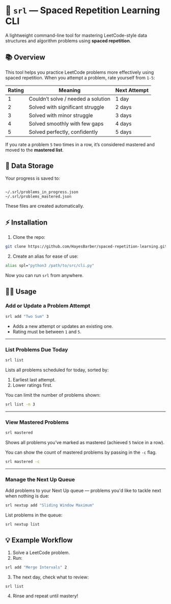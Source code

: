 # 🧠 `srl` — Spaced Repetition Learning CLI

A lightweight command-line tool for mastering LeetCode-style data structures and algorithm problems using **spaced repetition**.

## 📚 Overview

This tool helps you practice LeetCode problems more effectively using spaced repetition. When you attempt a problem, rate yourself from `1-5`:

| Rating | Meaning                            | Next Attempt |
| ------ | ---------------------------------- | ------------ |
| 1      | Couldn’t solve / needed a solution | 1 day        |
| 2      | Solved with significant struggle   | 2 days       |
| 3      | Solved with minor struggle         | 3 days       |
| 4      | Solved smoothly with few gaps      | 4 days       |
| 5      | Solved perfectly, confidently      | 5 days       |

If you rate a problem `5` two times in a row, it’s considered mastered and moved to the **mastered list**.

## 💾 Data Storage

Your progress is saved to:

```

~/.srl/problems_in_progress.json
~/.srl/problems_mastered.json

```

These files are created automatically.

## ⚡ Installation

1. Clone the repo:

```bash
git clone https://github.com/HayesBarber/spaced-repetition-learning.git
```

2. Create an alias for ease of use:

```bash
alias spl="python3 /path/to/src/cli.py"
```

Now you can run `srl` from anywhere.

## 🧑‍💻 Usage

### Add or Update a Problem Attempt

```bash
srl add "Two Sum" 3
```

- Adds a new attempt or updates an existing one.
- Rating must be between `1` and `5`.

---

### List Problems Due Today

```bash
srl list
```

Lists all problems scheduled for today, sorted by:

1. Earliest last attempt.
2. Lower ratings first.

You can limit the number of problems shown:

```bash
srl list -n 3
```

---

### View Mastered Problems

```bash
srl mastered
```

Shows all problems you’ve marked as mastered (achieved `5` twice in a row).

You can show the count of mastered problems by passing in the `-c` flag.

```bash
srl mastered -c
```

---

### Manage the Next Up Queue

Add problems to your Next Up queue — problems you'd like to tackle next when nothing is due:

```bash
srl nextup add "Sliding Window Maximum"
```

List problems in the queue:

```bash
srl nextup list
```

## 💡 Example Workflow

1. Solve a LeetCode problem.
2. Run:

```bash
srl add "Merge Intervals" 2
```

3. The next day, check what to review:

```bash
srl list
```

4. Rinse and repeat until mastery!
